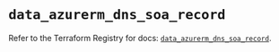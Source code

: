 # `data_azurerm_dns_soa_record`

Refer to the Terraform Registry for docs: [`data_azurerm_dns_soa_record`](https://registry.terraform.io/providers/hashicorp/azurerm/3.86.0/docs/data-sources/dns_soa_record).

